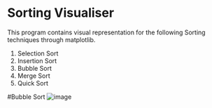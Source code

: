 # Sorting Visualiser 

This program contains visual representation for the following Sorting techniques through matplotlib.
1. Selection Sort
2. Insertion Sort
3. Bubble Sort
4. Merge Sort
5. Quick Sort

#Bubble Sort
![image](https://user-images.githubusercontent.com/82488066/147409589-153e75a1-6144-4157-8f28-88c18563c7d9.png)

